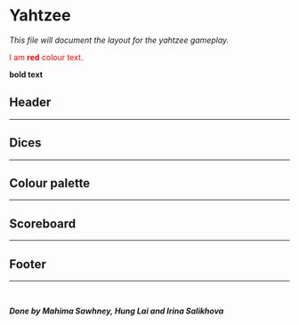 # Yahtzee


*This file will document the layout for the yahtzee gameplay.*

<span style="color:red"> I am **red** colour text.
</span>

**bold text**

## Header
<hr/>

## Dices
<hr/>

## Colour palette
<hr/>

## Scoreboard
<hr/>

## Footer
<hr/>

<br>

***Done by Mahima Sawhney, Hung Lai and Irina Salikhova***